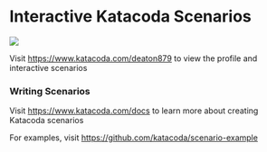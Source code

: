 # Interactive Katacoda Scenarios

[![](http://shields.katacoda.com/katacoda/deaton879/count.svg)](https://www.katacoda.com/deaton879 "Get your profile on Katacoda.com")

Visit https://www.katacoda.com/deaton879 to view the profile and interactive scenarios

### Writing Scenarios
Visit https://www.katacoda.com/docs to learn more about creating Katacoda scenarios

For examples, visit https://github.com/katacoda/scenario-example
